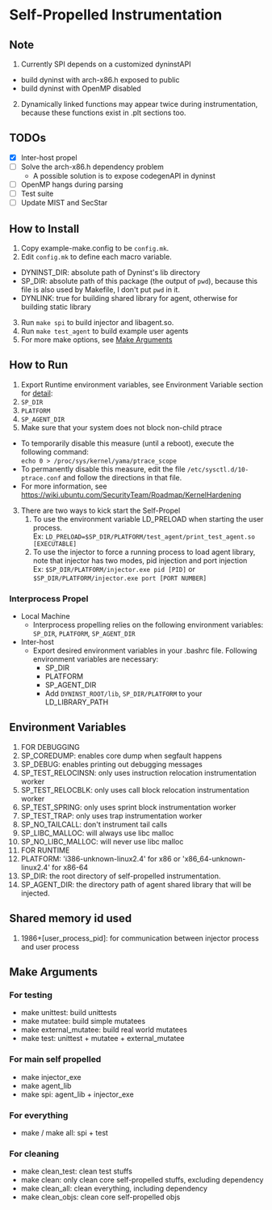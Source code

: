 # Self-Propelled Instrumentation

## Note
1. Currently SPI depends on a customized dyninstAPI
  - build dyninst with arch-x86.h exposed to public
  - build dyninst with OpenMP disabled
2. Dynamically linked functions may appear twice during instrumentation, because these functions exist in .plt sections too.

## TODOs
- [x] Inter-host propel
- [ ] Solve the arch-x86.h dependency problem
  - A possible solution is to expose codegenAPI in dyninst
- [ ] OpenMP hangs during parsing
- [ ] Test suite
- [ ] Update MIST and SecStar

## How to Install
1. Copy example-make.config to be `config.mk`.
2. Edit `config.mk` to define each macro variable.
  - DYNINST_DIR: absolute path of Dyninst's lib directory
  - SP_DIR: absolute path of this package (the output of `pwd`), because this
    file is also used by Makefile, I don't put `pwd` in it.
  - DYNLINK: true for building shared library for agent, otherwise for building
    static library
3. Run `make spi` to build injector and libagent.so.  
4. Run `make test_agent` to build example user agents
5. For more make options, see [Make Arguments](#make-arguments)

## How to Run
1. Export Runtime environment variables, see Environment Variable section for [detail](#environment-variables):
  1. `SP_DIR`
  2. `PLATFORM`
  3. `SP_AGENT_DIR`
2. Make sure that your system does not block non-child ptrace
  - To temporarily disable this measure (until a reboot), execute the following command:  
    `echo 0 > /proc/sys/kernel/yama/ptrace_scope`
  - To permanently disable this measure, edit the file `/etc/sysctl.d/10-ptrace.conf` and follow the directions in that file.
  - For more information, see https://wiki.ubuntu.com/SecurityTeam/Roadmap/KernelHardening
3. There are two ways to kick start the Self-Propel
   1. To use the environment variable LD_PRELOAD when starting the user process.  
   Ex:  `LD_PRELOAD=$SP_DIR/PLATFORM/test_agent/print_test_agent.so [EXECUTABLE]`
   1. To use the injector to force a running process to load agent library, note that injector has two modes, pid injection and port injection    
   Ex:  `$SP_DIR/PLATFORM/injector.exe pid [PID]` or `$SP_DIR/PLATFORM/injector.exe port [PORT NUMBER]`
### Interprocess Propel
- Local Machine
  - Interprocess propelling relies on the following environment variables: `SP_DIR`, `PLATFORM`, `SP_AGENT_DIR`
- Inter-host
  - Export desired environment variables in your .bashrc file. Following environment variables are necessary:
    - SP_DIR
    - PLATFORM
    - SP_AGENT_DIR
    - Add `DYNINST_ROOT/lib`, `SP_DIR/PLATFORM` to your LD_LIBRARY_PATH


## Environment Variables
1. FOR DEBUGGING
  1. SP_COREDUMP: enables core dump when segfault happens
  2. SP_DEBUG: enables printing out debugging messages
  3. SP_TEST_RELOCINSN: only uses instruction relocation instrumentation worker
  4. SP_TEST_RELOCBLK: only uses call block relocation instrumentation worker
  5. SP_TEST_SPRING: only uses sprint block instrumentation worker
  6. SP_TEST_TRAP: only uses trap instrumentation worker
  7. SP_NO_TAILCALL: don't instrument tail calls
  8. SP_LIBC_MALLOC: will always use libc malloc
  9. SP_NO_LIBC_MALLOC: will never use libc malloc
2. FOR RUNTIME
  1. PLATFORM: 'i386-unknown-linux2.4' for x86 or 'x86_64-unknown-linux2.4' for x86-64
  2. SP_DIR: the root directory of self-propelled instrumentation.
  3. SP_AGENT_DIR: the directory path of agent shared library that will be injected.

## Shared memory id used
1. 1986+[user_process_pid]: for communication between injector process and user process

## Make Arguments
### For testing
  - make unittest: build unittests
  - make mutatee: build simple mutatees
  - make external_mutatee: build real world mutatees
  - make test: unittest + mutatee + external_mutatee

### For main self propelled
  - make injector_exe
  - make agent_lib
  - make spi: agent_lib + injector_exe

### For everything
  - make / make all: spi + test

### For cleaning
  - make clean_test: clean test stuffs
  - make clean: only clean core self-propelled stuffs, excluding dependency
  - make clean_all: clean everything, including dependency
  - make clean_objs: clean core self-propelled objs